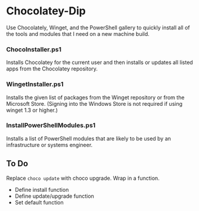 # Chocolatey-Dip
Use Chocolately, Winget, and the PowerShell gallery to quickly install all of the tools and modules that I need on a new machine build.

### ChocoInstaller.ps1
Installs Chocolatey for the current user and then installs or updates all listed apps from the Chocolatey repository.  

### WingetInstaller.ps1
Installs the given list of packages from the Winget repository or from the Microsoft Store. (Signing into the Windows Store is not required if using winget 1.3 or higher.)

### InstallPowerShellModules.ps1
Installs a list of PowerShell modules that are likely to be used by an infrastructure or systems engineer.

## To Do
Replace `choco update` with choco upgrade.
Wrap in a function.
 - Define install function
 - Define update/upgrade function
 - Set default function
